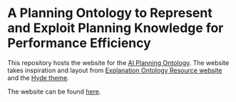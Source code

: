 # A Planning Ontology to Represent and Exploit Planning Knowledge for Performance Efficiency

This repository hosts the website for the [AI Planning Ontology](https://github.com/BharathMuppasani/AI-Planning-Ontology). The website takes inspiration and layout from [Explanation Ontology Resource website](https://github.com/tetherless-world/explanation-ontology) and the [Hyde theme](https://hyde.getpoole.com/).

The website can be found [here](g-nitin.github.io/ontology-website/).